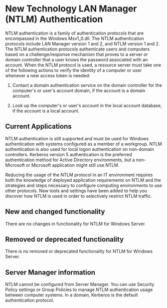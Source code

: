 # New Technology LAN Manager (NTLM) Authentication

NTLM authentication is a family of authentication protocols that are encompassed in the Windows Msv1_0.dll. The NTLM authentication protocols include LAN Manager version 1 and 2, and NTLM version 1 and 2. The NTLM authentication protocols authenticate users and computers based on a challenge/response mechanism that proves to a server or domain controller that a user knows the password associated with an account. When the NTLM protocol is used, a resource server must take one of the following actions to verify the identity of a computer or user whenever a new access token is needed:

1) Contact a domain authentication service on the domain controller for the computer's or user's account domain, if the account is a domain account.

2) Look up the computer's or user's account in the local account database, if the account is a local account.

## Current Applications

NTLM authentication is still supported and must be used for Windows authentication with systems configured as a member of a workgroup. NTLM authentication is also used for local logon authentication on non-domain controllers. Kerberos version 5 authentication is the preferred authentication method for Active Directory environments, but a non-Microsoft or Microsoft application might still use NTLM.

Reducing the usage of the NTLM protocol in an IT environment requires both the knowledge of deployed application requirements on NTLM and the strategies and steps necessary to configure computing environments to use other protocols. New tools and settings have been added to help you discover how NTLM is used in order to selectively restrict NTLM traffic.

## New and changed functionality

There are no changes in functionality for NTLM for Windows Server.

## Removed or deprecated functionality

There is no removed or deprecated functionality for NTLM for Windows Server.

## Server Manager information

NTLM cannot be configured from Server Manager. You can use Security Policy settings or Group Policies to manage NTLM authentication usage between computer systems. In a domain, Kerberos is the default authentication protocol.


